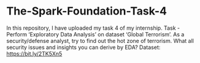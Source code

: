 # The-Spark-Foundation-Task-4
In this repository, I have uploaded my task 4 of my internship. Task - Perform ‘Exploratory Data Analysis’ on dataset ‘Global Terrorism’. As a security/defense analyst, try to find out the hot zone of terrorism. What all security issues and insights you can derive by EDA?
Dataset: https://bit.ly/2TK5Xn5
